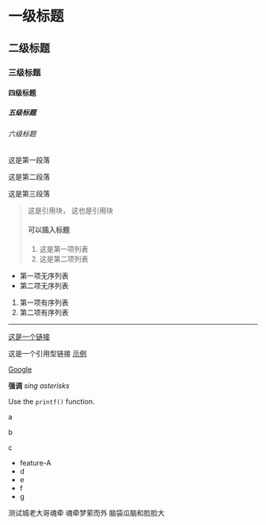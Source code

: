 # 一级标题
## 二级标题
### 三级标题
#### 四级标题
##### 五级标题
###### 六级标题

这是第一段落

这是第二段落

这是第三段落

> 这是引用块，
> 这也是引用块
> #### 可以插入标题
> 1. 这是第一项列表
> 2. 这是第二项列表

* 第一项无序列表
* 第二项无序列表

1. 第一项有序列表
2. 第二项有序列表

___

[这是一个链接](http://example.net/ "Title")

这是一个引用型链接 [示例][id]

[id]: http://example.com/  "Optional Title Here"

[Google][]

[Google]:http://google.com

**强调**
*sing asterisks*

Use the `printf()` function.

a

b

c

- feature-A
- d
- e
- f
- g

测试城老大哥魂牵
魂牵梦萦而外 脑袋瓜脑和脸脸大
